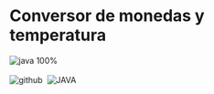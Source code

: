 # Conversor de monedas y temperatura
![java 100%](https://img.shields.io/badge/STATUS-JAVA%20100%25-brightgreen)
<br>
<br>
![github](https://img.shields.io/badge/GitHub-100000?style=for-the-badge&logo=github&logoColor=white)&nbsp;
![JAVA](https://img.shields.io/badge/Java-ED8B00?style=for-the-badge&logo=openjdk&logoColor=white)

